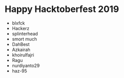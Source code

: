 # Happy Hacktoberfest 2019

- blxfck
- Hackerz
- splinterhead
- smort much
- DahBest
- Azkairah
- khoirulfajri
- Ragu
- nurdiyanto29
- haz-95
